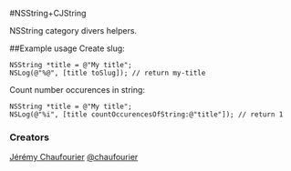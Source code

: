 #NSString+CJString

NSString category divers helpers.

##Example usage
Create slug:

	NSString *title = @"My title";
	NSLog(@"%@", [title toSlug]); // return my-title

Count number occurences in string:

	NSString *title = @"My title";
	NSLog(@"%i", [title countOccurencesOfString:@"title"]); // return 1

### Creators
[Jérémy Chaufourier](http://github.com/batosai)
[@chaufourier](https://twitter.com/chaufourier)